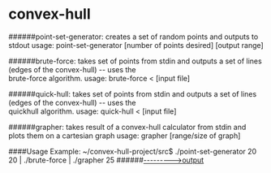 # convex-hull


######point-set-generator:
      creates a set of random points and outputs to stdout
          usage:
                  point-set-generator [number of points desired] [output range]
            
######brute-force:
      takes set of points from stdin and outputs a set of lines (edges of the convex-hull) -- uses the      
      brute-force algorithm.
          usage:
                  brute-force < [input file]
      
######quick-hull:
      takes set of points from stdin and outputs a set of lines (edges of the convex-hull) -- uses the      
      quickhull algorithm.
          usage:
                  quick-hull < [input file]
                  
######grapher:
      takes result of a convex-hull calculator from stdin and plots them on a cartesian 
      graph
            usage: grapher [range/size of graph]
            
####Usage Example: 
      ~/convex-hull-project/src$ ./point-set-generator 20 20 | ./brute-force | ./grapher 25
######[--------->output](https://raw.githubusercontent.com/27tang/convex-hull/master/src/sampleOutput.out)
